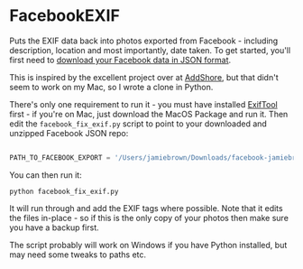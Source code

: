 # FacebookEXIF
Puts the EXIF data back into photos exported from Facebook - including description, location and most importantly, date taken. To get started, you'll first need to [download your Facebook data in JSON format]([https://www.facebook.com/help/1701730696756992).

This is inspired by the excellent project over at [AddShore](https://addshore.com/2020/04/add-exif-data-back-to-facebook-images-0-10/), but that didn't seem to work on my Mac, so I wrote a clone in Python.

There's only one requirement to run it - you must have installed [ExifTool](https://exiftool.org/) first - if you're on Mac, just download the MacOS Package and run it. Then edit the `facebook_fix_exif.py` script to point to your downloaded and unzipped Facebook JSON repo:

```python

PATH_TO_FACEBOOK_EXPORT = '/Users/jamiebrown/Downloads/facebook-jamiebrown'

```

You can then run it:

```
python facebook_fix_exif.py

```

It will run through and add the EXIF tags where possible. Note that it edits the files in-place - so if this is the only copy of your photos then make sure you have a backup first.

The script probably will work on Windows if you have Python installed, but may need some tweaks to paths etc.